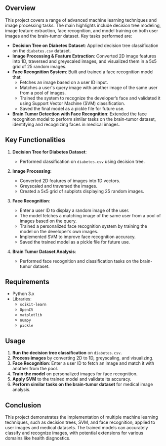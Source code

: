 ## Overview
This project covers a range of advanced machine learning techniques and image processing tasks. The main highlights include decision tree modeling, image feature extraction, face recognition, and model training on both user images and the brain-tumor dataset. Key tasks performed are:

- **Decision Tree on Diabetes Dataset**: Applied decision tree classification on the `diabetes.csv` dataset.
- **Image Processing & Feature Extraction**: Converted 2D image features into 1D, traversed and greyscaled images, and visualized them in a 5x5 grid of 25 random images.
- **Face Recognition System**: Built and trained a face recognition model that:
  - Fetches an image based on a user ID input.
  - Matches a user's query image with another image of the same user from a pool of images.
  - Trained the system to recognize the developer’s face and validated it using Support Vector Machine (SVM) classification.
  - Saved the final model as a pickle file for future use.
- **Brain Tumor Detection with Face Recognition**: Extended the face recognition model to perform similar tasks on the brain-tumor dataset, identifying and recognizing faces in medical images.

## Key Functionalities
1. **Decision Tree for Diabetes Dataset**:
   - Performed classification on `diabetes.csv` using decision tree.
   
2. **Image Processing**:
   - Converted 2D features of images into 1D vectors.
   - Greyscaled and traversed the images.
   - Created a 5x5 grid of subplots displaying 25 random images.

3. **Face Recognition**:
   - Enter a user ID to display a random image of the user.
   - The model fetches a matching image of the same user from a pool of images based on the query.
   - Trained a personalized face recognition system by training the model on the developer’s own images.
   - Implemented SVM to improve face recognition accuracy.
   - Saved the trained model as a pickle file for future use.

4. **Brain Tumor Dataset Analysis**:
   - Performed face recognition and classification tasks on the brain-tumor dataset.

## Requirements
- Python 3.x
- Libraries:
  - `scikit-learn`
  - `OpenCV`
  - `matplotlib`
  - `numpy`
  - `pickle`

## Usage
1. **Run the decision tree classification** on `diabetes.csv`.
2. **Process images** by converting 2D to 1D, greyscaling, and visualizing.
3. **Face Recognition**: Enter a user ID to fetch an image and match it with another from the pool.
4. **Train the model** on personalized images for face recognition.
5. **Apply SVM** to the trained model and validate its accuracy.
6. **Perform similar tasks on the brain-tumor dataset** for medical image analysis.

## Conclusion
This project demonstrates the implementation of multiple machine learning techniques, such as decision trees, SVM, and face recognition, applied to user images and medical datasets. The trained models can accurately classify and recognize images, with potential extensions for various domains like health diagnostics.
